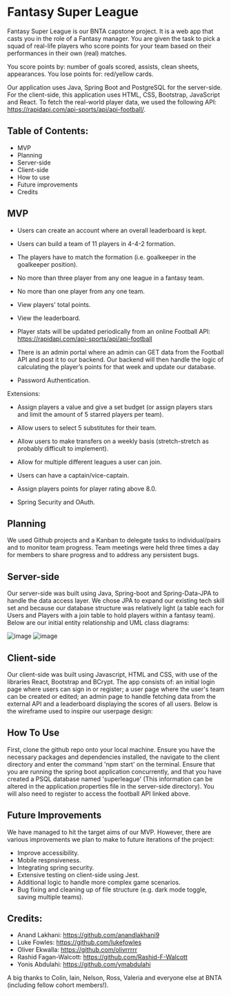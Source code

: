 # Fantasy Super League

Fantasy Super League is our BNTA capstone project. It is a web app that casts you in the role of a Fantasy manager. You are given the task to pick a squad of real-life players who score points for your team based on their performances in their own (real) matches.

You score points by: number of goals scored, assists, clean sheets, appearances.
You lose points for: red/yellow cards.

Our application uses Java, Spring Boot and PostgreSQL for the server-side. For the client-side, this application uses HTML, CSS, Bootstrap, JavaScript and React. To fetch the real-world player data, we used the following API: https://rapidapi.com/api-sports/api/api-football/.

## Table of Contents:
- MVP
- Planning
- Server-side
- Client-side
- How to use
- Future improvements 
- Credits

## MVP

- Users can create an account where an overall leaderboard is kept.  

- Users can build a team of 11 players in 4-4-2 formation. 

- The players have to match the formation (i.e. goalkeeper in the goalkeeper position).

- No more than three player from any one league in a fantasy team.

- No more than one player from any one team.

- View players' total points.

- View the leaderboard.

- Player stats will be updated periodically from an online Football API: https://rapidapi.com/api-sports/api/api-football

- There is an admin portal where an admin can GET data from the Football API and post it to our backend. Our backend will then handle the logic of calculating the player’s points for that week and update our database.

- Password Authentication.


Extensions:

- Assign players a value and give a set budget (or assign players stars and limit the amount of 5 starred players per team).

- Allow users to select 5 substitutes for their team.

- Allow users to make transfers on a weekly basis (stretch-stretch as probably difficult to implement).

- Allow for multiple different leagues a user can join.

- Users can have a captain/vice-captain.

- Assign players points for player rating above 8.0.

- Spring Security and OAuth.

## Planning

We used Github projects and a Kanban to delegate tasks to individual/pairs and to monitor team progress. Team meetings were held three times a day for members to share progress and to address any persistent bugs.

## Server-side

Our server-side was built using Java, Spring-boot and Spring-Data-JPA to handle the data access layer. We chose JPA to expand our existing tech skill set and because our database structure was relatively light (a table each for Users and Players with a join table to hold players within a fantasy team). Below are our initial entity relationship and UML class diagrams:

![image](https://user-images.githubusercontent.com/83702748/146435216-c5941b3f-f311-4e7c-89d0-7980d45d4d07.png)
![image](https://user-images.githubusercontent.com/83702748/146435270-6a3a0a80-332c-4a93-b268-1504dc2845ed.png)

## Client-side

Our client-side was built using Javascript, HTML and CSS, with use of the libraries React, Bootstrap and BCrypt. The app consists of: an initial login page where users can sign in or register; a user page where the user's team can be created or edited; an admin page to handle fetching data from the external API and a leaderboard displaying the scores of all users. Below is the wireframe used to inspire our userpage design:


## How To Use

First, clone the github repo onto your local machine. Ensure you have the necessary packages and dependencies installed, the navigate to the client directory and enter the command 'npm start' on the terminal. Ensure that you are running the spring boot application concurrently, and that you have created a PSQL database named 'superleague' (This information can be altered in the application.properties file in the server-side directory). You will also need to register to access the football API linked above.


## Future Improvements

We have managed to hit the target aims of our MVP. However, there are various improvements we plan to make to future iterations of the project:

- Improve accessibility.
- Mobile respnsiveness.
- Integrating spring security.
- Extensive testing on client-side using Jest.
- Additional logic to handle more complex game scenarios.
- Bug fixing and cleaning up of file structure (e.g. dark mode toggle, saving multiple teams).

## Credits:
- Anand Lakhani: https://github.com/anandlakhani9
- Luke Fowles: https://github.com/lukefowles
- Oliver Ekwalla: https://github.com/olivrrrrr
- Rashid Fagan-Walcott: https://github.com/Rashid-F-Walcott
- Yonis Abdulahi: https://github.com/ymabdulahi

A big thanks to Colin, Iain, Nelson, Ross, Valeria and everyone else at BNTA (including fellow cohort members!).

